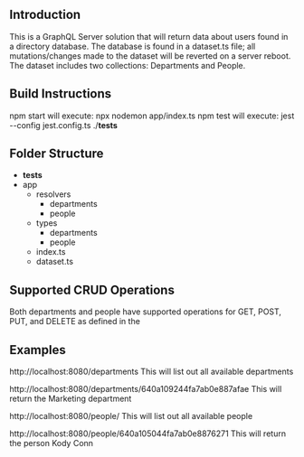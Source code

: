 ## Introduction

This is a GraphQL Server solution that will return data about users found in a directory database.  The database is found in a dataset.ts file; all mutations/changes made to the dataset will be reverted on a server reboot.  The dataset includes two collections: Departments and People.

## Build Instructions
npm start will execute: npx nodemon app/index.ts
npm test will execute: jest --config jest.config.ts ./__tests__

## Folder Structure
- __tests__
- app
	- resolvers
		- departments
		- people
	- types
		- departments
		- people	
	- index.ts
	- dataset.ts


## Supported CRUD Operations
Both departments and people have supported operations for GET, POST, PUT, and DELETE as defined in the 

## Examples
http://localhost:8080/departments
This will list out all available departments

http://localhost:8080/departments/640a109244fa7ab0e887afae
This will return the Marketing department

http://localhost:8080/people/
This will list out all available people

http://localhost:8080/people/640a105044fa7ab0e8876271
This will return the person Kody Conn